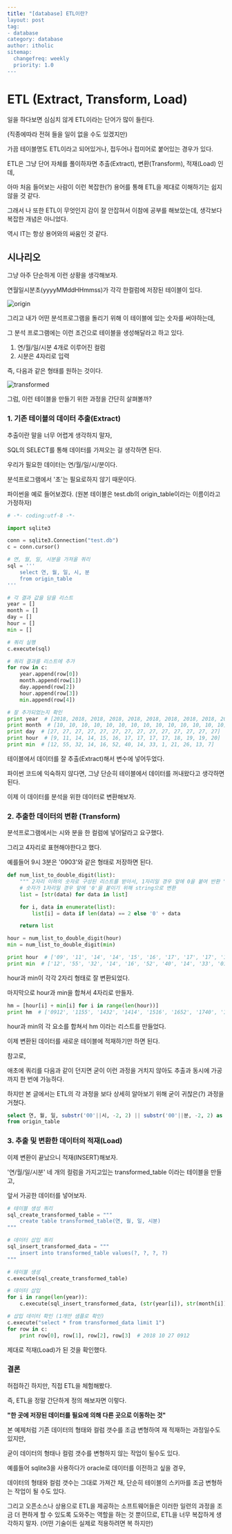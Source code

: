 ```yaml
---
title: "[database] ETL이란?
layout: post
tag:
- database
category: database
author: itholic
sitemap:
  changefreq: weekly
  priority: 1.0
---
```


# ETL (Extract, Transform, Load)

일을 하다보면 심심치 않게 ETL이라는 단어가 많이 들린다.

(직종에따라 전혀 들을 일이 없을 수도 있겠지만)

가끔 테이블명도 ETL이라고 되어있거나, 접두어나 접미어로 붙어있는 경우가 있다.

ETL은 그냥 단어 자체를 풀이하자면 추출(Extract), 변환(Transform), 적재(Load) 인데,

아마 처음 들어보는 사람이 이런 복잡한(?) 용어를 통해 ETL을 제대로 이해하기는 쉽지 않을 것 같다.

그래서 나 또한 ETL이 무엇인지 감이 잘 안잡혀서 이참에 공부를 해보았는데, 생각보다 복잡한 개념은 아니었다.

역시 IT는 항상 용어와의 싸움인 것 같다.

## 시나리오

그냥 아주 단순하게 이런 상황을 생각해보자.

연월일시분초(yyyyMMddHHmmss)가 각각 한컬럼에 저장된 테이블이 있다.

![origin](/assets/images/2018/10/27/etl/1.PNG)


그리고 내가 어떤 분석프로그램을 돌리기 위해 이 테이블에 있는 숫자를 써야하는데,

그 분석 프로그램에는 이런 조건으로 테이블을 생성해달라고 하고 있다.

1. 연/월/일/시분 4개로 이루어진 컬럼
2. 시분은 4자리로 입력

즉, 다음과 같은 형태를 원하는 것이다.

![transformed](/assets/images/2018/10/27/etl/2.PNG)

그럼, 이런 테이블을 만들기 위한 과정을 간단히 살펴볼까?

### 1. 기존 테이블의 데이터 추출(Extract)

추출이란 말을 너무 어렵게 생각하지 말자,

SQL의 SELECT를 통해 데이터를 가져오는 걸 생각하면 된다.

우리가 필요한 데이터는 연/월/일/시/분이다.

분석프로그램에서 '초'는 필요로하지 않기 때문이다.

파이썬을 예로 들어보겠다. (원본 테이블은 test.db의 origin_table이라는 이름이라고 가정하자)

```python
# -*- coding:utf-8 -*-

import sqlite3

conn = sqlite3.Connection("test.db")
c = conn.cursor()

# 연, 월, 일, 시분을 가져올 쿼리
sql = '''
    select 연, 월, 일, 시, 분
    from origin_table
'''

# 각 결과 값을 담을 리스트
year = []
month = []
day = []
hour = []
min = []

# 쿼리 실행
c.execute(sql)

# 쿼리 결과를 리스트에 추가
for row in c:
    year.append(row[0])
    month.append(row[1])
    day.append(row[2])
    hour.append(row[3])
    min.append(row[4])

# 잘 추가되었는지 확인
print year  # [2018, 2018, 2018, 2018, 2018, 2018, 2018, 2018, 2018, 2018, 2018, 2018, 2018, 2018]
print month  # [10, 10, 10, 10, 10, 10, 10, 10, 10, 10, 10, 10, 10, 10]
print day  # [27, 27, 27, 27, 27, 27, 27, 27, 27, 27, 27, 27, 27, 27]
print hour  # [9, 11, 14, 14, 15, 16, 17, 17, 17, 17, 18, 19, 19, 20]
print min  # [12, 55, 32, 14, 16, 52, 40, 14, 33, 1, 21, 26, 13, 7]


```

테이블에서 데이터를 잘 추출(Extract)해서 변수에 넣어두었다.

파이썬 코드에 익숙하지 않다면, 그냥 단순히 테이블에서 데이터를 꺼내왔다고 생각하면 된다.

이제 이 데이터를 분석을 위한 데이터로 변환해보자.

### 2. 추출한 데이터의 변환 (Transform)

분석프로그램에서는 시와 분을 한 컬럼에 넣어달라고 요구했다.

그리고 4자리로 표현해야한다고 했다.

예를들어 9시 3분은 '0903'와 같은 형태로 저장하면 된다.

```python
def num_list_to_double_digit(list):
    """ 2자리 이하의 숫자로 구성된 리스트를 받아서, 1자리일 경우 앞에 0을 붙여 반환 """
    # 숫자가 1자리일 경우 앞에 '0'을 붙이기 위해 string으로 변환
	list = [str(data) for data in list]

    for i, data in enumerate(list):
        list[i] = data if len(data) == 2 else '0' + data

    return list

hour = num_list_to_double_digit(hour)
min = num_list_to_double_digit(min)

print hour  # ['09', '11', '14', '14', '15', '16', '17', '17', '17', '17', '18', '19', '19', '20']
print min  # ['12', '55', '32', '14', '16', '52', '40', '14', '33', '01', '21', '26', '13', '07']

```

hour과 min이 각각 2자리 형태로 잘 변환되었다.

마지막으로 hour과 min을 합쳐서 4자리로 만들자.

```python
hm = [hour[i] + min[i] for i in range(len(hour))]
print hm  # ['0912', '1155', '1432', '1414', '1516', '1652', '1740', '1714', '1733', '1710', '1821', '1926', '1913', '2007']
```

hour과 min의 각 요소를 합쳐서 hm 이라는 리스트를 만들었다.

이제 변환된 데이터를 새로운 테이블에 적재하기만 하면 된다.

참고로,

애초에 쿼리를 다음과 같이 던지면 굳이 이런 과정을 거치지 않아도 추출과 동시에 가공까지 한 번에 가능하다.

하지만 본 글에서는 ETL의 각 과정을 보다 상세히 알아보기 위해 굳이 귀찮은(?) 과정을 거쳤다.

```sql
select 연, 월, 일, substr('00'||시, -2, 2) || substr('00'||분, -2, 2) as '시분'
from origin_table
```


### 3. 추출 및 변환한 데이터의 적재(Load)


이제 변환이 끝났으니 적재(INSERT)해보자.

'연/월/일/시분' 네 개의 컬럼을 가지고있는 transformed_table 이라는 테이블을 만들고,

앞서 가공한 데이터를 넣어보자.

```python
# 테이블 생성 쿼리
sql_create_transformed_table = """
    create table transformed_table(연, 월, 일, 시분)
"""

# 데이터 삽입 쿼리
sql_insert_transformed_data = """
    insert into transformed_table values(?, ?, ?, ?)
"""

# 테이블 생성
c.execute(sql_create_transformed_table)

# 데이터 삽입
for i in range(len(year)):
    c.execute(sql_insert_transformed_data, (str(year[i]), str(month[i]), str(day[i]), hm[i]))

# 삽입 데이터 확인 (1개만 샘플로 확인)
c.execute("select * from transformed_data limit 1")
for row in c:
    print row[0], row[1], row[2], row[3]  # 2018 10 27 0912
```

제대로 적재(Load)가 된 것을 확인했다.

### 결론

허접하긴 하지만, 직접 ETL을 체험해봤다.

즉, ETL을 정말 간단하게 정의 해보자면 이렇다.

**"한 곳에 저장된 데이터를 필요에 의해 다른 곳으로 이동하는 것"**

본 예제처럼 기존 데이터의 형태와 컬럼 갯수를 조금 변형하여 재 적재하는 과정일수도 있지만,

굳이 데이터의 형태나 컬럼 갯수를 변형하지 않는 작업이 될수도 있다.

예를들어 sqlite3을 사용하다가 oracle로 데이터를 이전하고 싶을 경우,

데이터의 형태와 컬럼 갯수는 그대로 가져간 채, 단순히 테이블의 스키마를 조금 변형하는 작업이 될 수도 있다.

그리고 오픈소스나 상용으로 ETL을 제공하는 소프트웨어들은 이러한 일련의 과정을 조금 더 편하게 할 수 있도록 도와주는 역할을 하는 것 뿐이므로, ETL을 너무 복잡하게 생각하지 말자. (어떤 기술이든 실제로 적용하려면 복 하지만)
